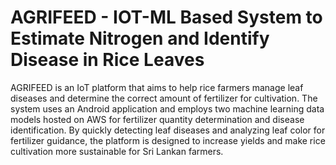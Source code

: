 # AGRIFEED - IOT-ML Based System to Estimate Nitrogen and Identify Disease in Rice Leaves

AGRIFEED is an IoT platform that aims to help rice farmers manage leaf diseases and determine the correct amount of fertilizer for cultivation. The system uses an Android application and employs two machine learning data models hosted on AWS for fertilizer quantity determination and disease identification. By quickly detecting leaf diseases and analyzing leaf color for fertilizer guidance, the platform is designed to increase yields and make rice cultivation more sustainable for Sri Lankan farmers.



